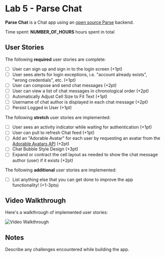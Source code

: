 # Lab 5 - Parse Chat

**Parse Chat** is a Chat app using an [open source Parse](http://parseplatform.org/) backend.

Time spent: **NUMBER_OF_HOURS** hours spent in total

## User Stories

The following **required** user stories are complete:

- [ ] User can sign up and sign in to the login screen (+1pt)
- [ ] User sees alerts for login exceptions, i.e. "account already exists", "wrong credentials", etc. (+1pt)
- [ ] User can compose and send chat messages (+2pt)
- [ ] User can view a list of chat messages in chronological order (+2pt)
- [ ] Automatically Adjust Cell Size to Fit Text (+1pt)
- [ ] Username of chat author is displayed in each chat message (+2pt)
- [ ] Persist Logged in User (+1pt)

The following **stretch** user stories are implemented:

- [ ] User sees an activity indicator while waiting for authentication (+1pt)
- [ ] User can pull to refresh Chat feed (+1pt)
- [ ] Add an "Adorable Avatar" for each user by requesting an avatar from the [Adorable Avatars API](https://github.com/adorableio/avatars-api) (+2pt)
- [ ] Chat Bubble Style Design (+3pt)
- [ ] Expand or contract the cell layout as needed to show the chat message author (user) if it exists (+2pt)

The following **additional** user stories are implemented:

- [ ] List anything else that you can get done to improve the app functionality! (+1-3pts)

## Video Walkthrough

Here's a walkthrough of implemented user stories:

<img src='http://i.imgur.com/link/to/your/gif/file.gif' title='Video Walkthrough' width='' alt='Video Walkthrough' />

## Notes

Describe any challenges encountered while building the app.
